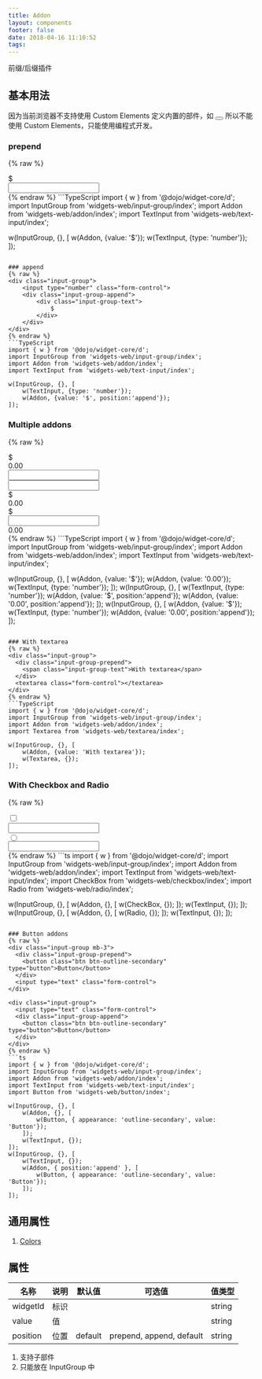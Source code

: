 ```yaml
---
title: Addon
layout: components
footer: false
date: 2018-04-16 11:10:52
tags:
---
```


前缀/后缀插件

## 基本用法

因为当前浏览器不支持使用 Custom Elements 定义内置的部件，如 <button is='my-button'></button> 所以不能使用 Custom Elements，只能使用编程式开发。

### prepend
{% raw %}
<div class="input-group">
    <div class="input-group-prepend">
        <div class="input-group-text">
            $
        </div>
    </div>
    <input type="number" class="form-control">
</div>
{% endraw %}
```TypeScript
import { w } from '@dojo/widget-core/d';
import InputGroup from 'widgets-web/input-group/index';
import Addon from 'widgets-web/addon/index';
import TextInput from 'widgets-web/text-input/index';

w(InputGroup, {}, [
    w(Addon, {value: '$'});
    w(TextInput, {type: 'number'});
]);
```

### append
{% raw %}
<div class="input-group">
    <input type="number" class="form-control">
    <div class="input-group-append">
        <div class="input-group-text">
            $
        </div>
    </div>
</div>
{% endraw %}
```TypeScript
import { w } from '@dojo/widget-core/d';
import InputGroup from 'widgets-web/input-group/index';
import Addon from 'widgets-web/addon/index';
import TextInput from 'widgets-web/text-input/index';

w(InputGroup, {}, [
    w(TextInput, {type: 'number'});
    w(Addon, {value: '$', position:'append'});
]);
```

### Multiple addons
{% raw %}
<div class="input-group">
    <div class="input-group-prepend">
        <div class="input-group-text">
            $
        </div>
    </div>
    <div class="input-group-prepend">
        <div class="input-group-text">
            0.00
        </div>
    </div>
    <input type="number" class="form-control">
</div>
<div class="input-group mt-3">
    <input type="number" class="form-control">
    <div class="input-group-append">
        <div class="input-group-text">
            $
        </div>
    </div>
    <div class="input-group-append">
        <div class="input-group-text">
            0.00
        </div>
    </div>
</div>
<div class="input-group mt-3">
    <div class="input-group-prepend">
        <div class="input-group-text">
            $
        </div>
    </div>
    <input type="number" class="form-control">
    <div class="input-group-append">
        <div class="input-group-text">
            0.00
        </div>
    </div>
</div>
{% endraw %}
```TypeScript
import { w } from '@dojo/widget-core/d';
import InputGroup from 'widgets-web/input-group/index';
import Addon from 'widgets-web/addon/index';
import TextInput from 'widgets-web/text-input/index';

w(InputGroup, {}, [
    w(Addon, {value: '$'});
    w(Addon, {value: '0.00'});
    w(TextInput, {type: 'number'});
]);
w(InputGroup, {}, [
    w(TextInput, {type: 'number'});
    w(Addon, {value: '$', position:'append'});
    w(Addon, {value: '0.00', position:'append'});
]);
w(InputGroup, {}, [
    w(Addon, {value: '$'});
    w(TextInput, {type: 'number'});
    w(Addon, {value: '0.00', position:'append'});
]);
```

### With textarea
{% raw %}
<div class="input-group">
  <div class="input-group-prepend">
    <span class="input-group-text">With textarea</span>
  </div>
  <textarea class="form-control"></textarea>
</div>
{% endraw %}
```TypeScript
import { w } from '@dojo/widget-core/d';
import InputGroup from 'widgets-web/input-group/index';
import Addon from 'widgets-web/addon/index';
import Textarea from 'widgets-web/textarea/index';

w(InputGroup, {}, [
    w(Addon, {value: 'With textarea'});
    w(Textarea, {});
]);
```

### With Checkbox and Radio
{% raw %}
<div class="input-group mb-3">
  <div class="input-group-prepend">
    <div class="input-group-text">
        <input type="checkbox">
    </div>
  </div>
  <input type="text" class="form-control">
</div>

<div class="input-group">
  <div class="input-group-prepend">
    <div class="input-group-text">
        <input type="radio">
    </div>
  </div>
  <input type="text" class="form-control">
</div>
{% endraw %}
```ts
import { w } from '@dojo/widget-core/d';
import InputGroup from 'widgets-web/input-group/index';
import Addon from 'widgets-web/addon/index';
import TextInput from 'widgets-web/text-input/index';
import CheckBox from 'widgets-web/checkbox/index';
import Radio from 'widgets-web/radio/index';

w(InputGroup, {}, [
    w(Addon, {}, [
        w(CheckBox, {});
    ]);
    w(TextInput, {});
]);
w(InputGroup, {}, [
    w(Addon, {}, [
        w(Radio, {});
    ]);
    w(TextInput, {});
]);
```

### Button addons
{% raw %}
<div class="input-group mb-3">
  <div class="input-group-prepend">
    <button class="btn btn-outline-secondary" type="button">Button</button>
  </div>
  <input type="text" class="form-control">
</div>

<div class="input-group">
  <input type="text" class="form-control">
  <div class="input-group-append">
    <button class="btn btn-outline-secondary" type="button">Button</button>
  </div>
</div>
{% endraw %}
```ts
import { w } from '@dojo/widget-core/d';
import InputGroup from 'widgets-web/input-group/index';
import Addon from 'widgets-web/addon/index';
import TextInput from 'widgets-web/text-input/index';
import Button from 'widgets-web/button/index';

w(InputGroup, {}, [
    w(Addon, {}, [
        w(Button, { appearance: 'outline-secondary', value: 'Button'});
    ]);
    w(TextInput, {});
]);
w(InputGroup, {}, [
    w(TextInput, {});
    w(Addon, { position:'append' }, [
        w(Button, { appearance: 'outline-secondary', value: 'Button'});
    ]);
]);
```

## 通用属性

1. [Colors](../Utilities/Colors.html)

## 属性

| 名称  | 说明 | 默认值 | 可选值 | 值类型 |
| ----- | ------ | ----- | ----- | --------- |
| widgetId | 标识 | | | string |
| value | 值 | | | string |
| position | 位置 | default | prepend, append, default | string |

1. 支持子部件
1. 只能放在 InputGroup 中